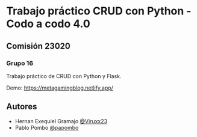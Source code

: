 # Trabajo práctico CRUD con Python - Codo a codo 4.0

## Comisión 23020

### Grupo 16

Trabajo práctico de CRUD con Python y Flask.

Demo: https://metagamingblog.netlify.app/

## Autores


- Hernan Exequiel Gramajo [@Viruxx23](https://github.com/Viruxx23)
- Pablo Pombo [@papombo](https://github.com/papombo)
